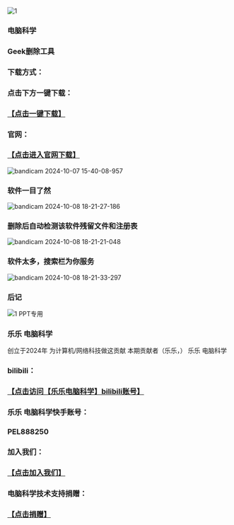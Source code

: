 ![1](https://github.com/user-attachments/assets/e9999add-a0fc-49da-8ba8-e7ba39be0ae1)

### 电脑科学
### Geek删除工具
### 下载方式：
### 点击下方一键下载：
### [【点击一键下载】](https://github.com/user-attachments/files/17275088/geek.zip)


### 官网：
### [【点击进入官网下载】](https://geekuninstaller.com/)
![bandicam 2024-10-07 15-40-08-957](https://github.com/user-attachments/assets/f9908010-e21e-470a-950d-393534235aaf)
### 软件一目了然
![bandicam 2024-10-08 18-21-27-186](https://github.com/user-attachments/assets/3b2dfea0-f738-4183-b0ce-4fb6309f93de)
### 删除后自动检测该软件残留文件和注册表
![bandicam 2024-10-08 18-21-21-048](https://github.com/user-attachments/assets/2eb69682-a189-4d3c-bcf9-b701e768d05b)
### 软件太多，搜索栏为你服务
![bandicam 2024-10-08 18-21-33-297](https://github.com/user-attachments/assets/2e1579f1-2993-4b4a-af61-1679d7123222)






### 后记
![1 PPT专用](https://github.com/user-attachments/assets/425f2798-99d7-4108-9282-cffd04ca14a2)
### 乐乐 电脑科学
创立于2024年
为计算机/网络科技做这贡献
本期贡献者（乐乐，）
乐乐 电脑科学
### bilibili：
###  [【点击访问【乐乐电脑科学】bilibili账号】](https://space.bilibili.com/1768832152?spm_id_from=333.337.0.0)
### 乐乐 电脑科学快手账号：
### PEL888250
### 加入我们：
### [【点击加入我们】](https://github.com/user-attachments/assets/6337df30-b023-413f-972f-abe938fe8a55)
### 电脑科学技术支持捐赠：
### [【点击捐赠】](https://github.com/user-attachments/assets/27076e5d-e5c0-490d-9be2-3f26aca189b4)